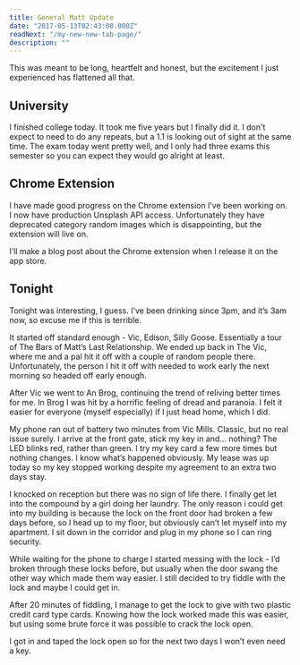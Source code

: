 ```yaml
---
title: General Matt Update
date: "2017-05-13T02:43:00.000Z"
readNext: "/my-new-new-tab-page/"
description: ""
---
```


This was meant to be long, heartfelt and honest, but the excitement I just experienced has flattened all that.

## University
I finished college today. It took me five years but I finally did it. I don't expect to need to do any repeats, but a 1.1 is looking out of sight at the same time. The exam today went pretty well, and I only had three exams this semester so you can expect they would go alright at least.

## Chrome Extension
I have made good progress on the Chrome extension I’ve been working on. I now have production Unsplash API access. Unfortunately they have deprecated category random images which is disappointing, but the extension will live on.

I’ll make a blog post about the Chrome extension when I release it on the app store.

## Tonight
Tonight was interesting, I guess. I’ve been drinking since 3pm, and it’s 3am now, so excuse me if this is terrible.

It started off standard enough - Vic, Edison, Silly Goose. Essentially a tour of The Bars of Matt’s Last Relationship. We ended up back in The Vic, where me and a pal hit it off with a couple of random people there. Unfortunately, the person I hit it off with needed to work early the next morning so headed off early enough.

After Vic we went to An Brog, continuing the trend of reliving better times for me. In Brog I was hit by a horrific feeling of dread and paranoia. I felt it easier for everyone (myself especially) if I just head home, which I did.

My phone ran out of battery two minutes from Vic Mills. Classic, but no real issue surely. I arrive at the front gate, stick my key in and… nothing? The LED blinks red, rather than green. I try my key card a few more times but nothing changes. I know what’s happened obviously. My lease was up today so my key stopped working despite my agreement to an extra two days stay.

I knocked on reception but there was no sign of life there. I finally get let into the compound by a girl doing her laundry. The only reason i could get into my building is because the lock on the front door had broken a few days before, so I head up to my floor, but obviously can’t let myself into my apartment. I sit down in the corridor and plug in my phone so I can ring security.

While waiting for the phone to charge I started messing with the lock - I’d broken through these locks before, but usually when the door swang the other way which made them way easier. I still decided to try fiddle with the lock and maybe I could get in.

After 20 minutes of fiddling, I manage to get the lock to give with two plastic credit card type cards. Knowing how the lock worked made this was easier, but using some brute force it was possible to crack the lock open.

I got in and taped the lock open so for the next two days I won’t even need a key.
